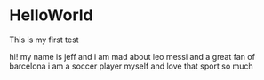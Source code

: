 # HelloWorld
This is my first test 

hi!
my name is jeff and i am mad about leo messi and a great fan of barcelona
i am a soccer player myself and love that sport so much
